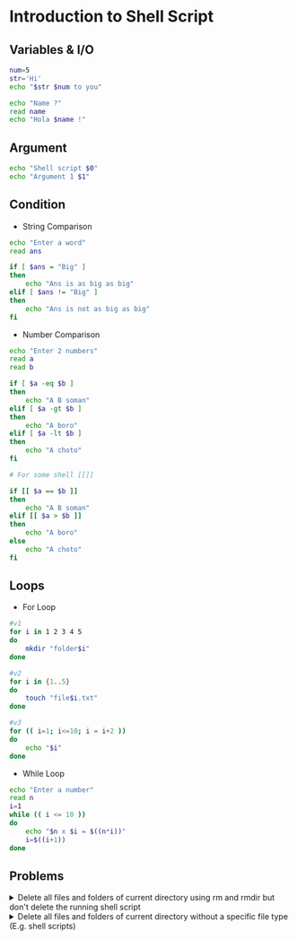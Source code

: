# Introduction to Shell Script

## Variables & I/O

```bash
num=5
str='Hi'
echo "$str $num to you"

echo "Name ?"
read name
echo "Hola $name !"
```

## Argument

```bash
echo "Shell script $0"
echo "Argument 1 $1"
```

## Condition

- String Comparison

```bash
echo "Enter a word"
read ans

if [ $ans = "Big" ]
then
    echo "Ans is as big as big"
elif [ $ans != "Big" ]
then
    echo "Ans is not as big as big"
fi
```

- Number Comparison

```bash
echo "Enter 2 numbers"
read a
read b

if [ $a -eq $b ]
then
    echo "A B soman"
elif [ $a -gt $b ]
then
    echo "A boro"
elif [ $a -lt $b ]
then
    echo "A choto"
fi

# For some shell [[]]

if [[ $a == $b ]]
then
    echo "A B soman"
elif [[ $a > $b ]]
then
    echo "A boro"
else
    echo "A choto"
fi
```

## Loops

- For Loop

```bash
#v1
for i in 1 2 3 4 5
do
    mkdir "folder$i"
done

#v2
for i in {1..5}
do
    touch "file$i.txt"
done

#v3
for (( i=1; i<=10; i = i+2 ))
do
    echo "$i"
done
```

- While Loop

```bash
echo "Enter a number"
read n
i=1
while (( i <= 10 ))
do
    echo "$n x $i = $((n*i))"
    i=$((i+1))
done
```

## Problems

<details>
   <summary>Delete all files and folders of current directory using rm and rmdir but don't delete the running shell script</summary>

```bash
for i in $(ls)
do
    if [ $i == $(basename $0) ]
    then
        continue
    elif [ -f $i ]
    then
        rm $i
    elif [ -d $i ]
    then
        rmdir $i
    fi
done
```

</details>

<details>
   <summary>Delete all files and folders of current directory without a specific file type (E.g. shell scripts) </summary>

```bash
for i in $(ls)
do
    if [[ $i != *.sh ]]
    then
        rm -r $i
    fi
done
```

</details>

